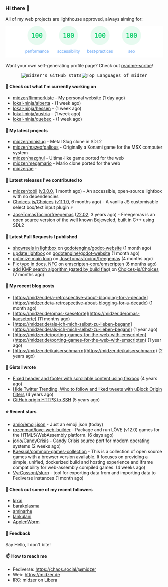 ### Hi there 👋

All of my web projects are lighthouse approved, always aiming for:

<p align="center">
  <kbd><img src="https://github.com/midzer/midzer/blob/master/lighthouse.svg" alt="Lighthouse score 100s"></kbd>
</p>

Want your own self-generating profile page? Check out [readme-scribe](https://github.com/muesli/readme-scribe)!

<p align="center">
  <kbd><img src="https://github-readme-stats.vercel.app/api?username=midzer&show_icons=true&hide_title=true&hide_border=true&theme=tokyonight" alt="midzer's GitHub stats"><img height="165" src="https://github-readme-stats.vercel.app/api/top-langs/?username=midzer&layout=compact&langs_count=8&hide_border=true&theme=tokyonight" alt="Top Languages of midzer"></kbd>
</p>

#### 👷 Check out what I'm currently working on

- [midzer/flimmerkiste](https://github.com/midzer/flimmerkiste) - My personal website (1 day ago)
- [lokal-ninja/alberta](https://github.com/lokal-ninja/alberta) -  (1 week ago)
- [lokal-ninja/hessen](https://github.com/lokal-ninja/hessen) -  (1 week ago)
- [lokal-ninja/austria](https://github.com/lokal-ninja/austria) -  (1 week ago)
- [lokal-ninja/quebec](https://github.com/lokal-ninja/quebec) -  (1 week ago)

#### 🌱 My latest projects

- [midzer/minislug](https://github.com/midzer/minislug) - Metal Slug clone in SDL2
- [midzer/mazeofgalious](https://github.com/midzer/mazeofgalious) - Originally a Konami game for the MSX computer system
- [midzer/nazghul](https://github.com/midzer/nazghul) - Ultima-like game ported for the web
- [midzer/megamario](https://github.com/midzer/megamario) - Mario clone ported for the web
- [midzer/ae](https://github.com/midzer/ae) - 

#### 🔭 Latest releases I've contributed to

- [midzer/tobii](https://github.com/midzer/tobii) ([v3.0.0](https://github.com/midzer/tobii/releases/tag/v3.0.0), 1 month ago) - An accessible, open-source lightbox with no dependencies
- [Choices-js/Choices](https://github.com/Choices-js/Choices) ([v11.1.0](https://github.com/Choices-js/Choices/releases/tag/v11.1.0), 6 months ago) - A vanilla JS customisable select box/text input plugin ⚡️
- [JoseTomasTocino/freegemas](https://github.com/JoseTomasTocino/freegemas) ([22.02](https://github.com/JoseTomasTocino/freegemas/releases/tag/22.02), 3 years ago) - Freegemas is an open source version of the well known Bejeweled, built in C&#43;&#43; using SDL2

#### 🔨 Latest Pull Requests I published

- [showreels in lightbox](https://github.com/godotengine/godot-website/pull/1146) on [godotengine/godot-website](https://github.com/godotengine/godot-website) (1 month ago)
- [update lightbox](https://github.com/godotengine/godot-website/pull/1145) on [godotengine/godot-website](https://github.com/godotengine/godot-website) (1 month ago)
- [optimize main loop](https://github.com/JoseTomasTocino/freegemas/pull/45) on [JoseTomasTocino/freegemas](https://github.com/JoseTomasTocino/freegemas) (4 months ago)
- [Fix typo in docs. NFC](https://github.com/emscripten-core/emscripten/pull/24003) on [emscripten-core/emscripten](https://github.com/emscripten-core/emscripten) (6 months ago)
- [add KMP search algorithm (gated by build flag)](https://github.com/Choices-js/Choices/pull/1277) on [Choices-js/Choices](https://github.com/Choices-js/Choices) (7 months ago)

#### 📜 My recent blog posts

- [https://midzer.de/a-retrospective-about-blogging-for-a-decade](https://midzer.de/a-retrospective-about-blogging-for-a-decade) (1 month ago)
- [https://midzer.de/omas-kaesetorte](https://midzer.de/omas-kaesetorte) (11 months ago)
- [https://midzer.de/als-ich-mich-selbst-zu-lieben-begann](https://midzer.de/als-ich-mich-selbst-zu-lieben-begann) (1 year ago)
- [https://midzer.de/porting-games-for-the-web-with-emscripten](https://midzer.de/porting-games-for-the-web-with-emscripten) (1 year ago)
- [https://midzer.de/kaiserschmarrn](https://midzer.de/kaiserschmarrn) (2 years ago)

#### 📓 Gists I wrote

- [Fixed header and footer with scrollable content using flexbox](https://gist.github.com/3893ce8c0bec6f805ec1a7bb3269775d) (4 years ago)
- [Hide Twitter Trending, Who to follow and liked tweets with uBlock Origin filters](https://gist.github.com/1afc39bdf5adbfe0020d1c2212b76b87) (4 years ago)
- [GitHub origin HTTPS to SSH](https://gist.github.com/3ceba8ad7d956e02d9e920b121d8d059) (5 years ago)

#### ⭐ Recent stars

- [amio/emoji.json](https://github.com/amio/emoji.json) - Just an emoji.json (today)
- [rozenmad/love-web-builder](https://github.com/rozenmad/love-web-builder) - Package and run LÖVE (v12.0) games for the HTML5/WebAssembly platform. (6 days ago)
- [jorio/CandyCrisis](https://github.com/jorio/CandyCrisis) - Candy Crisis source port for modern operating systems (2 weeks ago)
- [Kaesual/common-games-collection](https://github.com/Kaesual/common-games-collection) - This is a collection of open source games with a browser version available. It focuses on providing a simple, unified, dockerized build and hosting experience and iframe compatibility for web-assembly compiled games. (4 weeks ago)
- [VyrCossont/slurp](https://github.com/VyrCossont/slurp) - tool for exporting data from and importing data to Fediverse instances (1 month ago)

#### 👯 Check out some of my recent followers

- [kjxai](https://github.com/kjxai)
- [barakplasma](https://github.com/barakplasma)
- [aminarhe](https://github.com/aminarhe)
- [Iankulani](https://github.com/Iankulani)
- [ApplenWorm](https://github.com/ApplenWorm)

#### 💬 Feedback

Say Hello, I don't bite!

#### 📫 How to reach me

- Fediverse: https://chaos.social/@midzer
- Web: https://midzer.de
- IRC: midzer on Libera
